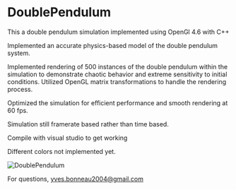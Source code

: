 # DoublePendulum

This a double pendulum simulation implemented using OpenGl 4.6 with C++

Implemented an accurate physics-based model of the double pendulum system.

Implemented rendering of 500 instances of the double pendulum within the simulation to demonstrate chaotic behavior and extreme sensitivity to initial conditions.
Utilized OpenGL matrix transformations to handle the rendering process.

Optimized the simulation for efficient performance and smooth rendering at 60 fps.

Simulation still framerate based rather than time based.

Compile with visual studio to get working

Different colors not implemented yet.

![DoublePendulum](https://github.com/yvesb04/DoublePendulum/assets/70809020/a622067d-afc4-4f7d-9f85-b9f90c429977)


For questions, yves.bonneau2004@gmail.com




